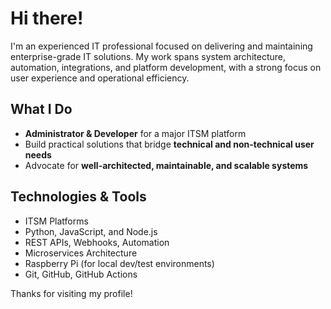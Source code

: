 # Hi there!

I'm an experienced IT professional focused on delivering and maintaining enterprise-grade IT solutions. My work spans system architecture, automation, integrations, and platform development, with a strong focus on user experience and operational efficiency.

## What I Do

- **Administrator & Developer** for a major ITSM platform
- Build practical solutions that bridge **technical and non-technical user needs**
- Advocate for **well-architected, maintainable, and scalable systems**

## Technologies & Tools

- ITSM Platforms
- Python, JavaScript, and Node.js
- REST APIs, Webhooks, Automation
- Microservices Architecture
- Raspberry Pi (for local dev/test environments)
- Git, GitHub, GitHub Actions

Thanks for visiting my profile!
